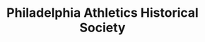---
layout: repo
title: "Philadelphia Athletics Historical Society"
id: 14163
permalink: repos/14163/
---